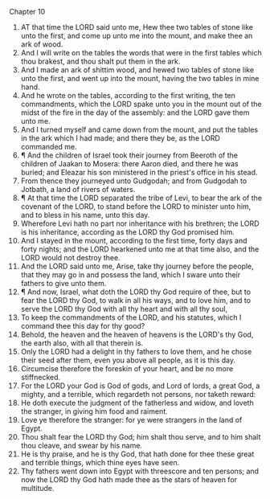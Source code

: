 

Chapter 10

1. AT that time the LORD said unto me, Hew thee two tables of stone like unto the first, and come up unto me into the mount, and make thee an ark of wood.
2. And I will write on the tables the words that were in the first tables which thou brakest, and thou shalt put them in the ark.
3. And I made an ark of shittim wood, and hewed two tables of stone like unto the first, and went up into the mount, having the two tables in mine hand.
4. And he wrote on the tables, according to the first writing, the ten commandments, which the LORD spake unto you in the mount out of the midst of the fire in the day of the assembly: and the LORD gave them unto me.
5. And I turned myself and came down from the mount, and put the tables in the ark which I had made; and there they be, as the LORD commanded me.
6. ¶ And the children of Israel took their journey from Beeroth of the children of Jaakan to Mosera: there Aaron died, and there he was buried; and Eleazar his son ministered in the priest's office in his stead.
7. From thence they journeyed unto Gudgodah; and from Gudgodah to Jotbath, a land of rivers of waters.
8. ¶ At that time the LORD separated the tribe of Levi, to bear the ark of the covenant of the LORD, to stand before the LORD to minister unto him, and to bless in his name, unto this day.
9. Wherefore Levi hath no part nor inheritance with his brethren; the LORD is his inheritance, according as the LORD thy God promised him.
10. And I stayed in the mount, according to the first time, forty days and forty nights; and the LORD hearkened unto me at that time also, and the LORD would not destroy thee.
11. And the LORD said unto me, Arise, take thy journey before the people, that they may go in and possess the land, which I sware unto their fathers to give unto them.
12. ¶ And now, Israel, what doth the LORD thy God require of thee, but to fear the LORD thy God, to walk in all his ways, and to love him, and to serve the LORD thy God with all thy heart and with all thy soul,
13. To keep the commandments of the LORD, and his statutes, which I command thee this day for thy good?
14. Behold, the heaven and the heaven of heavens is the LORD's thy God, the earth also, with all that therein is.
15. Only the LORD had a delight in thy fathers to love them, and he chose their seed after them, even you above all people, as it is this day.
16. Circumcise therefore the foreskin of your heart, and be no more stiffnecked.
17. For the LORD your God is God of gods, and Lord of lords, a great God, a mighty, and a terrible, which regardeth not persons, nor taketh reward:
18. He doth execute the judgment of the fatherless and widow, and loveth the stranger, in giving him food and raiment.
19. Love ye therefore the stranger: for ye were strangers in the land of Egypt.
20. Thou shalt fear the LORD thy God; him shalt thou serve, and to him shalt thou cleave, and swear by his name.
21. He is thy praise, and he is thy God, that hath done for thee these great and terrible things, which thine eyes have seen.
22. Thy fathers went down into Egypt with threescore and ten persons; and now the LORD thy God hath made thee as the stars of heaven for multitude.
